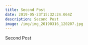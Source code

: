 ```yaml
---
title: Second Post
date: 2019-05-23T15:32:24.064Z
description: Second Post
image: /img/img_20190316_120207.jpg
---
```

Second Post
